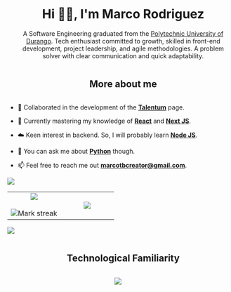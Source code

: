 
<!--h1 without bottom border-->
<div id="user-content-toc">
  <ul align="center">
    <summary><h1 style="display: inline-block">Hi 👋🏼, I'm Marco Rodriguez</h1></summary>
    A Software Engineering graduated from the <a href="http://www.unipolidgo.edu.mx/" rel="nofollow">Polytechnic University of Durango</a>. Tech enthusiast committed to growth, skilled in front-end development, project leadership, and agile methodologies. A problem solver with clear communication and quick adaptability.
  </ul>
</div>


<!--- snake
<div align="center">
  <img  src="https://github.com/1999AZZAR/1999AZZAR/blob/main/resources/img/grid-snake.svg"
       alt="snake" /></a>
</div>
-->

<!--h2 without bottom border-->
<div id="user-content-toc">
  <ul align="center">
    <summary><h2 style="display: inline-block">More about me</h2></summary>
  </ul>
</div>

<!--Intro start-->
- 🔭 Collaborated in the development of the <!-- **<a href="https://gekocards.com/" rel="nofollow">Gekocards</a>** and --> **<a href="https://talentum.club/" rel="nofollow">Talentum</a>** page.

- 🌱 Currently mastering my knowledge of  **<a href="https://react.dev/" rel="nofollow">React</a>** and **<a href="https://nextjs.org/" rel="nofollow">Next JS</a>**.

- ☁️ Keen interest in backend. So, I will probably learn **<a href="https://nodejs.org/en" rel="nofollow">Node JS</a>**.

- 💬 You can ask me about **<a href="https://www.python.org/" rel="nofollow">Python</a>** though. <!-- ,**<a href="https://developer.mozilla.org/en-US/docs/Web/JavaScript" rel="nofollow"> JavaScript</a>**,**<a href="https://www.typescriptlang.org/" rel="nofollow"> TypeScript</a>** -->

- 📫 Feel free to reach me out **marcotbcreator@gmail.com**.

<!--Intro end-->

<!--horizontal divider(gradiant)-->
<img src="https://user-images.githubusercontent.com/73097560/115834477-dbab4500-a447-11eb-908a-139a6edaec5c.gif">

<!--- stats & Trophy (start) -->
<p align="center">
  <!--- stats (start) -->
<table align="center">
<tr border="none">
<td width="50%" align="center">
  
  <img  align="center"  src="https://github-readme-stats.vercel.app/api?username=MarcoTheBigCreator&theme=dark&show_icons=true&count_private=true" />
  <br></br>
  <img  title="🔥 Get streak stats for your profile at git.io/streak-stats" alt="Mark streak" src="https://github-readme-streak-stats.herokuapp.com/?user=MarcoTheBigCreator&theme=dark&hide_border=false" /> 
</td>

<td width="50%" align="center">

  <img  align="center"  src="https://github-readme-stats.anuraghazra1.vercel.app/api/top-langs/?username=MarcoTheBigCreator&theme=dark&hide_border=false&no-bg=true&no-frame=true&langs_count=10"/>
  
  </td>
</tr>
</table>
<!--- stats (end) -->

</p>        
<!--- stats (end) -->

<!--horizontal divider(gradiant)-->
<img src="https://user-images.githubusercontent.com/73097560/115834477-dbab4500-a447-11eb-908a-139a6edaec5c.gif">

<!--h1 without bottom border-->
<div id="user-content-toc">
  <ul align="center">
    <summary><h2 style="display: inline-block">Technological Familiarity</h2></summary>
  </ul>
</div>
<!--tech stack icons-->
<p align="center">
  <img src="https://skillicons.dev/icons?i=html,css,js,ts,py,react,nodejs,nextjs,vercel,angular,tailwind,sass,postman,figma,notion,mysql,mongodb,prisma,git,github,postgresql,supabase,firebase,docker,express,jest,redux,wordpress&perline=14" />
</p>
